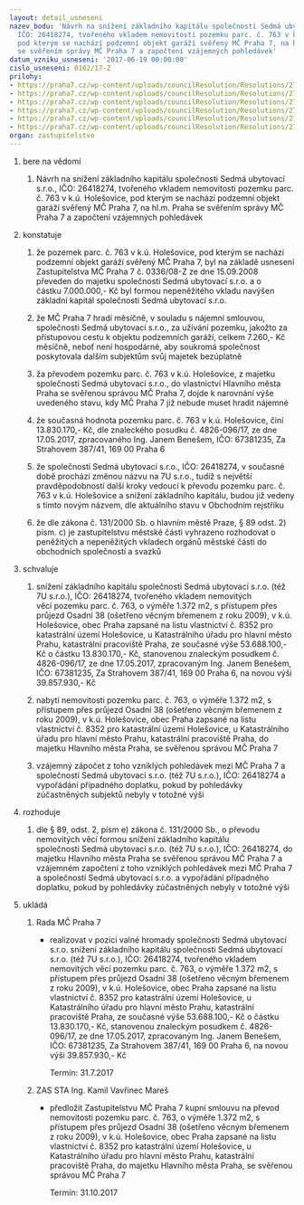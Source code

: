 ```yaml
---
layout: detail_usneseni
nazev_bodu: 'Návrh na snížení základního kapitálu společnosti Sedmá ubytovací s.r.o.,
  IČO: 26418274, tvořeného vkladem nemovitosti pozemku parc. č. 763 v k.ú. Holešovice,
  pod kterým se nachází podzemní objekt garáží svěřený MČ Praha 7, na hl.m. Praha
  se svěřením správy MČ Praha 7 a započtení vzájemných pohledávek'
datum_vzniku_usneseni: '2017-06-19 00:00:00'
cislo_usneseni: 0102/17-Z
prilohy:
- https://praha7.cz/wp-content/uploads/councilResolution/Resolutions/27238/export/01_7U763z~218094.docx
- https://praha7.cz/wp-content/uploads/councilResolution/Resolutions/27238/export/02_7U763z~218093.doc
- https://praha7.cz/wp-content/uploads/councilResolution/Resolutions/27238/export/03_7U763z~218092.pdf
- https://praha7.cz/wp-content/uploads/councilResolution/Resolutions/27238/export/04_7U763z~218091.PDF
- https://praha7.cz/wp-content/uploads/councilResolution/Resolutions/27238/export/05_7U763z~218090.pdf
- https://praha7.cz/wp-content/uploads/councilResolution/Resolutions/27238/export/export~301203.pdf
organ: zastupitelstvo
---
```

<ol class="urzList_view" id="urzList">
<li id="" class="urzClass1"><span name="1">bere na vědomí</span> 
<ol id="" class="urzOlClass">
<li id="" class="urzClass2" style="TEXT-ALIGN: left"><span><p>Návrh na snížení základního kapitálu společnosti Sedmá ubytovací s.r.o., IČO: 26418274, tvořeného vkladem nemovitosti pozemku parc. č. 763 v k.ú. Holešovice, pod kterým se nachází podzemní objekt garáží svěřený MČ Praha 7, na hl.m. Praha se svěřením správy MČ Praha 7 a započtení vzájemných pohledávek</p></span></li>

</ol></li>

<li id="" class="urzClass1"><span name="6">konstatuje</span> 
<ol id="" class="urzOlClass">
<li id="" class="urzClass2" style="TEXT-ALIGN: left"><span><p>že pozemek parc. č. 763 v k.ú. Holešovice, pod kterým se nachází podzemní objekt garáží svěřený MČ Praha 7, byl na základě usnesení Zastupitelstva MČ Praha 7 č. 0336/08-Z ze dne 15.09.2008 převeden do majetku&nbsp;společnosti Sedmá ubytovací s.r.o. a o částku&nbsp;7.000.000,- Kč&nbsp;byl formou nepeněžitého vkladu navýšen základní kapitál společnosti Sedmá ubytovací s.r.o.</p></span></li>

<li id="" class="urzClass2" style="TEXT-ALIGN: left"><span><p>že MČ Praha 7 hradí měsíčně, v souladu s nájemní smlouvou, společnosti Sedmá ubytovací s.r.o., za užívání pozemku, jakožto za přístupovou cestu k objektu podzemních garáží, celkem 7.260,- Kč měsíčně, neboť není hospodárné, aby soukromá společnost poskytovala dalším subjektům svůj majetek bezúplatně<br></p></span></li>
<li id="" class="urzClass2" style="TEXT-ALIGN: left"><span><p>ža převodem pozemku parc. č. 763 v k.ú. Holešovice, z majetku společnosti Sedmá ubytovací s.r.o., do vlastnictví Hlavního města Praha se svěřenou správou MČ Praha 7, dojde k narovnání výše uvedeného stavu, kdy MČ Praha 7 již nebude muset hradit nájemné<br></p></span></li><li style="text-align: left;" id="" class="urzClass2"><span><p>že současná hodnota pozemku parc. č. 763 v k.ú. Holešovice, činí 13.830.170,- Kč, dle znaleckého posudku č. 4826-096/17, ze dne 17.05.2017, zpracovaného Ing. Janem Benešem, IČO: 67381235, Za Strahovem 387/41, 169 00 Praha 6<br></p></span></li><li style="text-align: left;" id="" class="urzClass2"><span><p>že společnosti Sedmá ubytovací s.r.o., IČO: 26418274, v současné době prochází změnou názvu na 7U s.r.o., tudíž s největší pravděpodobností další kroky vedoucí k převodu pozemku parc. č. 763 v k.ú. Holešovice a snížení základního kapitálu, budou již vedeny s tímto novým názvem, dle aktuálního stavu v Obchodním rejstříku<br></p></span></li>
<li id="" class="urzClass2" style="TEXT-ALIGN: left"><span><p>že dle zákona č. 131/2000 Sb. o hlavním městě Praze, § 89 odst. 2) písm. c) je zastupitelstvu městské části vyhrazeno rozhodovat o peněžitých a nepeněžitých vkladech orgánů městské části do obchodních společností a svazků</p></span></li></ol></li>
<li id="" class="urzClass1"><span name="24">schvaluje</span> 
<ol id="" class="urzOlClass">
<li id="" class="urzClass2" style="TEXT-ALIGN: left"><span><p>snížení základního kapitálu společnosti Sedmá ubytovací s.r.o. (též 7U s.r.o.),&nbsp;IČO: 26418274, tvořeného vkladem nemovitých věcí&nbsp;pozemku parc. č. 763, o výměře 1.372 m2, s přístupem přes průjezd Osadní 38 (ošetřeno věcným břemenem z roku 2009), v k.ú. Holešovice, obec Praha zapsané na listu vlastnictví č. 8352 pro katastrální území Holešovice, u Katastrálního úřadu pro hlavní město Prahu, katastrální pracoviště Praha, ze současné výše 53.688.100,- Kč o částku 13.830.170,- Kč,&nbsp;stanovenou znaleckým posudkem č. 4826-096/17, ze dne 17.05.2017, zpracovaným Ing. Janem Benešem, IČO: 67381235, Za Strahovem 387/41, 169 00 Praha 6, na novou výši 39.857.930,- Kč<br></p></span></li>
<li id="" class="urzClass2" style="TEXT-ALIGN: left"><span><p>nabytí nemovitosti pozemku parc. č.&nbsp;763, o výměře 1.372 m2, s přístupem přes průjezd Osadní 38 (ošetřeno věcným břemenem z roku 2009), v k.ú. Holešovice, obec Praha zapsané na listu vlastnictví č. 8352 pro katastrální území Holešovice, u Katastrálního úřadu pro hlavní město Prahu, katastrální pracoviště Praha,&nbsp;do majetku Hlavního města&nbsp;Praha, se svěřenou správou MČ Praha 7<br></p></span></li>
<li id="" class="urzClass2" style="TEXT-ALIGN: left"><span><p>vzájemný zápočet z toho vzniklých pohledávek mezi MČ Praha 7 a společností&nbsp;Sedmá ubytovací s.r.o. (též 7U s.r.o.), IČO: 26418274 a vypořádání případného doplatku, pokud by pohledávky zúčastněných subjektů nebyly v totožné výši</p></span></li>
</ol></li>
<li id="" class="urzClass1"><span name="68">rozhoduje</span><ol class="urzOlClass"><li style="text-align: left;" id="" class="urzClass2"><span><p>dle § 89, odst. 2, písm e) zákona č. 131/2000 Sb., o převodu nemovitých věcí formou snížení základního kapitálu společnosti&nbsp;Sedmá ubytovací s.r.o. (též 7U s.r.o.), IČO: 26418274, do majetku Hlavního města Praha se svěřenou správou MČ Praha 7 a vzájemném započtení z toho vzniklých pohledávek mezi MČ Praha 7 a společností Sedmá ubytovací s.r.o. a vypořádání případného doplatku, pokud by pohledávky zúčastněných nebyly v totožné výši</p></span></li></ol></li><li class="urzClass1" id="urzUkoly"><span name="1">ukládá</span><ol class="urzOlClass"><li class="urzClass2"><span><p>Rada MČ Praha 7</p></span><ul class="urzUlClass"><li class="urzClass3"><span><p>realizovat v pozici valné hromady společnosti Sedmá ubytovací s.r.o. snížení základního kapitálu společnosti Sedmá ubytovací s.r.o. (též 7U s.r.o.), IČO: 26418274, tvořeného vkladem nemovitých věcí pozemku parc. č. 763, o výměře 1.372 m2, s přístupem přes průjezd Osadní 38 (ošetřeno věcným břemenem z roku 2009), v k.ú. Holešovice, obec Praha zapsané na listu vlastnictví č. 8352 pro katastrální území Holešovice, u Katastrálního úřadu pro hlavní město Prahu, katastrální pracoviště Praha, ze současné výše 53.688.100,- Kč o částku 13.830.170,- Kč, stanovenou znaleckým posudkem č. 4826-096/17, ze dne 17.05.2017, zpracovaným Ing. Janem Benešem, IČO: 67381235, Za Strahovem 387/41, 169 00 Praha 6, na novou výši 39.857.930,- Kč</p></span><span class="urzUkolTermin">  Termín:&nbsp;31.7.2017</span></li></ul></li><li class="urzClass2"><span><p>ZAS STA Ing. Kamil Vavřinec Mareš</p></span><ul class="urzUlClass"><li class="urzClass3"><span><p>předložit Zastupitelstvu MČ Praha 7 kupní smlouvu na převod nemovitosti pozemku parc. č. 763, o výměře 1.372 m2, s přístupem přes průjezd Osadní 38 (ošetřeno věcným břemenem z roku 2009), v k.ú. Holešovice, obec Praha zapsané na listu vlastnictví č. 8352 pro katastrální území Holešovice, u Katastrálního úřadu pro hlavní město Prahu, katastrální pracoviště Praha, do majetku Hlavního města Praha, se svěřenou správou MČ Praha 7</p></span><span class="urzUkolTermin">  Termín:&nbsp;31.10.2017</span></li></ul></li></ol></li></ol>